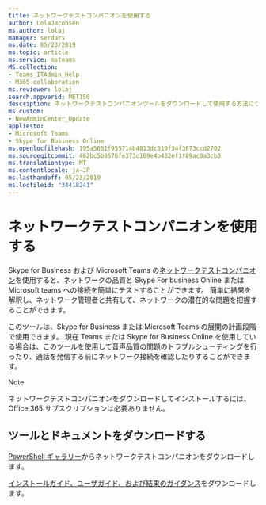 ```yaml
---
title: ネットワークテストコンパニオンを使用する
author: LolaJacobsen
ms.author: lolaj
manager: serdars
ms.date: 05/23/2019
ms.topic: article
ms.service: msteams
MS.collection:
- Teams_ITAdmin_Help
- M365-collaboration
ms.reviewer: lolaj
search.appverid: MET150
description: ネットワークテストコンパニオンツールをダウンロードして使用する方法について説明します。
ms.custom:
- NewAdminCenter_Update
appliesto:
- Microsoft Teams
- Skype for Business Online
ms.openlocfilehash: 195a5661f955714b4813dc510f34f3673ccd2702
ms.sourcegitcommit: 462bc5b0676fe373c169e4b432ef1f89ac0a3cb3
ms.translationtype: MT
ms.contentlocale: ja-JP
ms.lasthandoff: 05/23/2019
ms.locfileid: "34418241"
---
```

<a name="use-the-network-testing-companion"></a>ネットワークテストコンパニオンを使用する
=================================

Skype for Business および Microsoft Teams の[ネットワークテストコンパニオン](https://www.powershellgallery.com/packages/NetworkTestingCompanion/1.5.4)を使用すると、ネットワークの品質と Skype For business Online または Microsoft teams への接続を簡単にテストすることができます。 簡単に結果を解釈し、ネットワーク管理者と共有して、ネットワークの潜在的な問題を把握することができます。

このツールは、Skype for Business または Microsoft Teams の展開の計画段階で使用できます。 現在 Teams または Skype for Business Online を使用している場合は、このツールを使用して音声品質の問題のトラブルシューティングを行ったり、通話を発信する前にネットワーク接続を確認したりすることができます。

> [!NOTE]
> ネットワークテストコンパニオンをダウンロードしてインストールするには、Office 365 サブスクリプションは必要ありません。

## <a name="download-the-tool-and-documentation"></a>ツールとドキュメントをダウンロードする

[PowerShell ギャラリー](https://www.powershellgallery.com/packages/NetworkTestingCompanion/1.5.4)からネットワークテストコンパニオンをダウンロードします。

[インストールガイド、ユーザガイド、および結果のガイダンス](https://github.com/MicrosoftDocs/OfficeDocs-SkypeForBusiness/blob/live/Teams/downloads/network-testing-companion.zip)をダウンロードします。